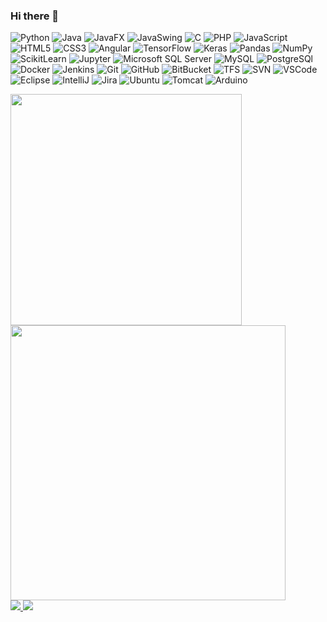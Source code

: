 ### Hi there 👋

![Python](https://img.shields.io/badge/python%20-%2314354C.svg?style=flat-square&logo=python&logoColor=white)
![Java](https://img.shields.io/badge/-Java-007396?style=flat-square&logo=java)
![JavaFX](https://img.shields.io/badge/-JavaFX-007396?style=flat-square&logo=java)
![JavaSwing](https://img.shields.io/badge/-Java%20Swing-007396?style=flat-square&logo=java)
![C](https://img.shields.io/badge/C-00599C?style=flat-square&logo=c&logoColor=white)
![PHP](https://img.shields.io/badge/PHP-777BB4??style=flat-square&logo=php&logoColor=white)
![JavaScript](https://img.shields.io/badge/-JavaScript-black?style=flat-square&logo=javascript)
![HTML5](https://img.shields.io/badge/-HTML5-E34F26?style=flat-square&logo=html5&logoColor=white)
![CSS3](https://img.shields.io/badge/-CSS3-1572B6?style=flat-square&logo=css3)
![Angular](https://img.shields.io/badge/-Angular-DD0031?style=flat-square&logo=angular)
![TensorFlow](https://img.shields.io/badge/TensorFlow%20-%23FF6F00.svg?&style=flat-square&logo=TensorFlow&logoColor=white)
![Keras](https://img.shields.io/badge/Keras%20-%23D00000.svg?&style=flat-square&logo=Keras&logoColor=white)
![Pandas](https://img.shields.io/badge/pandas%20-%23150458.svg?&style=flat-square&logo=pandas&logoColor=white)
![NumPy](https://img.shields.io/badge/numpy%20-%23013243.svg?&style=flat-square&logo=numpy&logoColor=white)
![ScikitLearn](https://img.shields.io/badge/scikit-learn-F7931E?&style=flat-square&logo=scikit-learn)
![Jupyter](https://img.shields.io/badge/Jupyter%20-%23F37626.svg?&style=flat-square&logo=Jupyter&logoColor=white)
![Microsoft SQL Server](https://img.shields.io/badge/-SQL%20Server-CC2927?style=flat-square&logo=microsoft-sql-server&logoColor=white)
![MySQL](https://img.shields.io/badge/-MySQL-4479A1?style=flat-square&logo=mysql&logoColor=white)
![PostgreSQl](https://img.shields.io/badge/-PostgreSQL-336791?style=flat-square&logo=postgresql)
![Docker](https://img.shields.io/badge/-Docker-2496ED?style=flat-square&logo=docker&logoColor=white)
![Jenkins](https://img.shields.io/badge/-Jenkins-D24939?style=flat-square&logo=jenkins&logoColor=white)
![Git](https://img.shields.io/badge/-Git-black?style=flat-square&logo=git)
![GitHub](https://img.shields.io/badge/-GitHub-181717?style=flat-square&logo=github)
![BitBucket](https://img.shields.io/badge/-BitBucket-darkblue?style=flat-square&logo=bitbucket)
![TFS](https://img.shields.io/badge/-TFS-007ACC?style=flat-square&logo=tfs&logoColor=white)
![SVN](https://img.shields.io/badge/-Subversion-809CC9?style=flat-square&logo=subversion&logoColor=white)
![VSCode](https://img.shields.io/badge/-VSCode-007ACC?style=flat-square&logo=visual-studio-code&logoColor=white)
![Eclipse](https://img.shields.io/badge/-Eclipse-2C2255?style=flat-square&logo=eclipse&logoColor=white)
![IntelliJ](https://img.shields.io/badge/-IntelliJ%20IDEA-black?style=flat-square&logo=intellij-idea&logoColor=white)
![Jira](https://img.shields.io/badge/-Jira-2496ED?style=flat-square&logo=Jira&logoColor=white)
![Ubuntu](https://img.shields.io/badge/Ubuntu-E95420?style=flat-square&logo=ubuntu&logoColor=white)
![Tomcat](https://img.shields.io/badge/-Tomcat-D77310?style=flat-square&logo=apache&logoColor=white)
![Arduino](https://img.shields.io/badge/-Arduino-00979D?style=flat-square&logo=Arduino&logoColor=white)


<a href="https://github.com/marlonrcfranco/github-readme-stats">
  <img align="center" width="370px" src="https://github-readme-stats.vercel.app/api/top-langs/?username=marlonrcfranco&hide=html&layout=compact&theme=tokyonight&hide_border=false" />
</a>
<a href="https://github.com/marlonrcfranco/convoychat">
  <img align="center" width="440px" src="https://github-readme-stats.vercel.app/api?username=marlonrcfranco&theme=tokyonight&show_icons=true&hide_border=false" />
</a>
<br>
<a href="https://www.linkedin.com/in/marlonrcfranco">
 <img src="https://img.shields.io/badge/marlonrcfranco-0077B5?style=for-the-badge&logo=linkedin&logoColor=white"/>
</>
<a href="https://www.instagram.com/marlonrcfranco/">
 <img src="https://img.shields.io/badge/marlonrcfranco%20-%23E4405F.svg?&style=for-the-badge&logo=Instagram&logoColor=white"/>
</>

<!--
**marlonrcfranco/marlonrcfranco** is a ✨ _special_ ✨ repository because its `README.md` (this file) appears on your GitHub profile.

Here are some ideas to get you started:

- 🔭 I’m currently working on ...
- 🌱 I’m currently learning ...
- 👯 I’m looking to collaborate on ...
- 🤔 I’m looking for help with ...
- 💬 Ask me about ...
- 📫 How to reach me: ...
- 😄 Pronouns: ...
- ⚡ Fun fact: ...
-->
